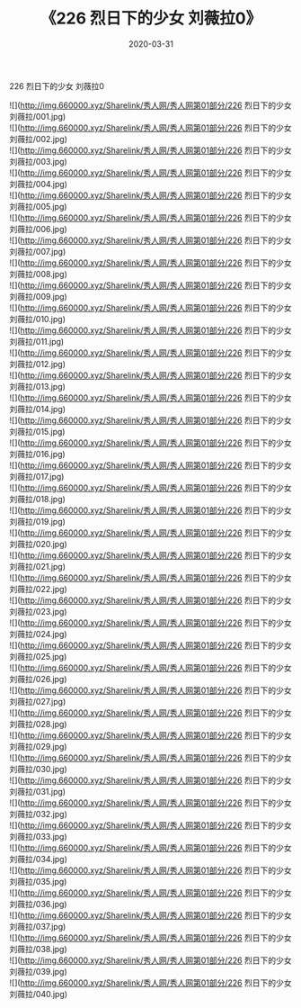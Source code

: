 ﻿---
layout: post
title:  《226 烈日下的少女 刘薇拉0》
date:   2020-03-31
img: http://img.660000.xyz/Sharelink/秀人网/秀人网第01部分/226 烈日下的少女 刘薇拉0/000.jpg
categories: [美女, 清纯, 唯美]
---

226 烈日下的少女 刘薇拉0

  ![](http://img.660000.xyz/Sharelink/秀人网/秀人网第01部分/226 烈日下的少女 刘薇拉/001.jpg) <br> ![](http://img.660000.xyz/Sharelink/秀人网/秀人网第01部分/226 烈日下的少女 刘薇拉/002.jpg) <br> ![](http://img.660000.xyz/Sharelink/秀人网/秀人网第01部分/226 烈日下的少女 刘薇拉/003.jpg) <br> ![](http://img.660000.xyz/Sharelink/秀人网/秀人网第01部分/226 烈日下的少女 刘薇拉/004.jpg) <br> ![](http://img.660000.xyz/Sharelink/秀人网/秀人网第01部分/226 烈日下的少女 刘薇拉/005.jpg) <br> ![](http://img.660000.xyz/Sharelink/秀人网/秀人网第01部分/226 烈日下的少女 刘薇拉/006.jpg) <br> ![](http://img.660000.xyz/Sharelink/秀人网/秀人网第01部分/226 烈日下的少女 刘薇拉/007.jpg) <br> ![](http://img.660000.xyz/Sharelink/秀人网/秀人网第01部分/226 烈日下的少女 刘薇拉/008.jpg) <br> ![](http://img.660000.xyz/Sharelink/秀人网/秀人网第01部分/226 烈日下的少女 刘薇拉/009.jpg) <br> ![](http://img.660000.xyz/Sharelink/秀人网/秀人网第01部分/226 烈日下的少女 刘薇拉/010.jpg) <br> ![](http://img.660000.xyz/Sharelink/秀人网/秀人网第01部分/226 烈日下的少女 刘薇拉/011.jpg) <br> ![](http://img.660000.xyz/Sharelink/秀人网/秀人网第01部分/226 烈日下的少女 刘薇拉/012.jpg) <br> ![](http://img.660000.xyz/Sharelink/秀人网/秀人网第01部分/226 烈日下的少女 刘薇拉/013.jpg) <br> ![](http://img.660000.xyz/Sharelink/秀人网/秀人网第01部分/226 烈日下的少女 刘薇拉/014.jpg) <br> ![](http://img.660000.xyz/Sharelink/秀人网/秀人网第01部分/226 烈日下的少女 刘薇拉/015.jpg) <br> ![](http://img.660000.xyz/Sharelink/秀人网/秀人网第01部分/226 烈日下的少女 刘薇拉/016.jpg) <br> ![](http://img.660000.xyz/Sharelink/秀人网/秀人网第01部分/226 烈日下的少女 刘薇拉/017.jpg) <br> ![](http://img.660000.xyz/Sharelink/秀人网/秀人网第01部分/226 烈日下的少女 刘薇拉/018.jpg) <br> ![](http://img.660000.xyz/Sharelink/秀人网/秀人网第01部分/226 烈日下的少女 刘薇拉/019.jpg) <br> ![](http://img.660000.xyz/Sharelink/秀人网/秀人网第01部分/226 烈日下的少女 刘薇拉/020.jpg) <br> ![](http://img.660000.xyz/Sharelink/秀人网/秀人网第01部分/226 烈日下的少女 刘薇拉/021.jpg) <br> ![](http://img.660000.xyz/Sharelink/秀人网/秀人网第01部分/226 烈日下的少女 刘薇拉/022.jpg) <br> ![](http://img.660000.xyz/Sharelink/秀人网/秀人网第01部分/226 烈日下的少女 刘薇拉/023.jpg) <br> ![](http://img.660000.xyz/Sharelink/秀人网/秀人网第01部分/226 烈日下的少女 刘薇拉/024.jpg) <br> ![](http://img.660000.xyz/Sharelink/秀人网/秀人网第01部分/226 烈日下的少女 刘薇拉/025.jpg) <br> ![](http://img.660000.xyz/Sharelink/秀人网/秀人网第01部分/226 烈日下的少女 刘薇拉/026.jpg) <br> ![](http://img.660000.xyz/Sharelink/秀人网/秀人网第01部分/226 烈日下的少女 刘薇拉/027.jpg) <br> ![](http://img.660000.xyz/Sharelink/秀人网/秀人网第01部分/226 烈日下的少女 刘薇拉/028.jpg) <br> ![](http://img.660000.xyz/Sharelink/秀人网/秀人网第01部分/226 烈日下的少女 刘薇拉/029.jpg) <br> ![](http://img.660000.xyz/Sharelink/秀人网/秀人网第01部分/226 烈日下的少女 刘薇拉/030.jpg) <br> ![](http://img.660000.xyz/Sharelink/秀人网/秀人网第01部分/226 烈日下的少女 刘薇拉/031.jpg) <br> ![](http://img.660000.xyz/Sharelink/秀人网/秀人网第01部分/226 烈日下的少女 刘薇拉/032.jpg) <br> ![](http://img.660000.xyz/Sharelink/秀人网/秀人网第01部分/226 烈日下的少女 刘薇拉/033.jpg) <br> ![](http://img.660000.xyz/Sharelink/秀人网/秀人网第01部分/226 烈日下的少女 刘薇拉/034.jpg) <br> ![](http://img.660000.xyz/Sharelink/秀人网/秀人网第01部分/226 烈日下的少女 刘薇拉/035.jpg) <br> ![](http://img.660000.xyz/Sharelink/秀人网/秀人网第01部分/226 烈日下的少女 刘薇拉/036.jpg) <br> ![](http://img.660000.xyz/Sharelink/秀人网/秀人网第01部分/226 烈日下的少女 刘薇拉/037.jpg) <br> ![](http://img.660000.xyz/Sharelink/秀人网/秀人网第01部分/226 烈日下的少女 刘薇拉/038.jpg) <br> ![](http://img.660000.xyz/Sharelink/秀人网/秀人网第01部分/226 烈日下的少女 刘薇拉/039.jpg) <br> ![](http://img.660000.xyz/Sharelink/秀人网/秀人网第01部分/226 烈日下的少女 刘薇拉/040.jpg) <br>